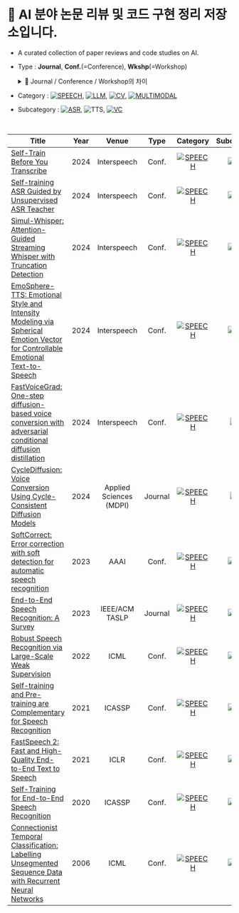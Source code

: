 # 📑 AI 분야 논문 리뷰 및 코드 구현 정리 저장소입니다.  
- A curated collection of paper reviews and code studies on AI.
- Type : **Journal**, **Conf.**(=Conference), **Wkshp**(=Workshop)
  <details>
  <summary>📖 Journal / Conference / Workshop의 차이</summary>

    🔔 **간단 비유**
  - 📝 Journal = 완성도 높은 “공식 책”  
  - 🗣️ Conference = 최신 “짧은 발표 대회”  
  - 💬 Workshop = “스터디 모임 + 아이디어 자유 공유”  
      
    
  | 항목 | Journal (학술지) | Conference (학술대회) | Workshop (워크숍) |
  |------|------------------|------------------------|-------------------|
  | 무엇을 하는 곳? | 완성도 높은 연구를 심층 분석해 논문으로 출판 | 전 세계 연구자들이 모여 새로운 연구 결과 발표·공유 | 특정 주제나 분야에서 자유롭게 아이디어 교환 및 토론 |
  | 목적 | 깊이와 완성도 중시 | 속도와 혁신 중시 | 참신함과 토론 중시 |
  | 논문 길이 | 김 (10–20쪽 이상) → 꼼꼼한 설명과 분석 | 짧음 (보통 4–8쪽) → 압축된 내용 | 짧음 (4–8쪽) → 간단한 내용 |
  | 심사 난이도 (Accept rate) | ⭐⭐⭐⭐ 10% 이하도 많음 (매우 까다로움) | ⭐⭐ 평균 20~30% (경쟁 치열) | ⭐ 평균 40% 이상 (비교적 관대) |
  | 특징 | - 꼼꼼한 검증, 심층 분석<br>- 실험 재현성 중요<br>- 긴 리뷰 주기 (몇 달~1년) | - 새로운 연구 아이디어 발표<br>- 경쟁적이고 속도 빠름<br>- 구두 발표·포스터 세션 포함 | - 최신/틈새/응용 분야 집중<br>- 발표자와 청중의 상호작용 많음<br>- 실용적인 내용도 환영 |
  | 주기 | 수시 (출판사·저널 별로 연 4회 등) | 매년 (예: ICASSP, NeurIPS) | 보통 1~2년 주기, 메인 학회 전후 (예: ASRU, SLT) |

  </details>
- Category : [![SPEECH](https://img.shields.io/badge/🎙️%20%20SPEECH-FF9900?style=flat)](https://github.com/Hyeji-Jo/Study/tree/5355cc41f1e4196a527d352c41f3d252d37b0420/Paper_Reviews/Speech), [![LLM](https://img.shields.io/badge/💬%20%20LLM-CA64F4?style=flat)](https://github.com/yourname/yourrepo/tree/main/paper_reviews/LLM), [![CV](https://img.shields.io/badge/📷%20%20CV-2196F3?style=flat)](https://github.com/yourname/yourrepo/tree/main/paper_reviews/CV), [![MULTIMODAL](https://img.shields.io/badge/⚙️%20%20MULTIMODAL-6E6E6E?style=flat)](https://github.com/yourrepo/paper_reviews/Multimodal)    
- Subcategory : [![ASR](https://img.shields.io/badge/ASR-FACC00?style=flat)](https://github.com/Hyeji-Jo/Study/tree/5355cc41f1e4196a527d352c41f3d252d37b0420/Paper_Reviews/Speech/ASR), ![TTS](https://img.shields.io/badge/TTS-40C4FF?style=flat), [![VC](https://img.shields.io/badge/VC-8BD145?style=flat)](https://github.com/Hyeji-Jo/Study/tree/5355cc41f1e4196a527d352c41f3d252d37b0420/Paper_Reviews/Speech/VC)
  
<br>  

| Title | Year | Venue | Type | Category | Subcategory | Review | Code | ETC. |
|-------|:------:|:------------:|:------------:|:----------:|:-------------:|:--------:|:------:|:------:|
| [Self-Train Before You Transcribe](https://arxiv.org/pdf/2406.12937) | 2024 | Interspeech | Conf. | [![SPEECH](https://img.shields.io/badge/🎙️%20%20SPEECH-FF9900?style=flat)](https://github.com/Hyeji-Jo/Study/tree/38ce884452a29ffdc42d673672cf3954b922b2d0/Paper_Reviews/Speech) | ![ASR](https://img.shields.io/badge/ASR-FACC00?style=flat) | [Review](??) | - | - |
| [Self-training ASR Guided by Unsupervised ASR Teacher](https://www.isca-archive.org/interspeech_2024/kim24t_interspeech.pdf) | 2024 | Interspeech | Conf. | [![SPEECH](https://img.shields.io/badge/🎙️%20%20SPEECH-FF9900?style=flat)](https://github.com/Hyeji-Jo/Study/tree/38ce884452a29ffdc42d673672cf3954b922b2d0/Paper_Reviews/Speech) | ![ASR](https://img.shields.io/badge/ASR-FACC00?style=flat) | [Review](https://github.com/Hyeji-Jo/Study/blob/21a810fa8674cb4d353e1ed64a0fee00095b46e2/Paper_Reviews/Speech/ASR/Self-training%20ASR%20Guided%20by%20Unsupervised%20ASR%20Teacher%20Review.md) | - | - |
| [Simul-Whisper: Attention-Guided Streaming Whisper with Truncation Detection](https://arxiv.org/pdf/2406.10052) | 2024 | Interspeech | Conf. | [![SPEECH](https://img.shields.io/badge/🎙️%20%20SPEECH-FF9900?style=flat)](https://github.com/Hyeji-Jo/Study/tree/38ce884452a29ffdc42d673672cf3954b922b2d0/Paper_Reviews/Speech) | ![ASR](https://img.shields.io/badge/ASR-FACC00?style=flat) | [Review](https://github.com/Hyeji-Jo/Study/blob/2923a1eb06366ea9393efaf8502556a7fe6db586/Paper_Reviews/Speech/ASR/Simul-Whisper%20%EB%85%BC%EB%AC%B8%20%EC%9A%94%EC%95%BD.md) | - | - |
| [EmoSphere-TTS: Emotional Style and Intensity Modeling via Spherical Emotion Vector for Controllable Emotional Text-to-Speech](https://arxiv.org/pdf/2406.07803) | 2024 | Interspeech | Conf. | [![SPEECH](https://img.shields.io/badge/🎙️%20%20SPEECH-FF9900?style=flat)](https://github.com/Hyeji-Jo/Study/tree/38ce884452a29ffdc42d673672cf3954b922b2d0/Paper_Reviews/Speech) | ![TTS](https://img.shields.io/badge/TTS-40C4FF?style=flat) | [Review](https://github.com/Hyeji-Jo/Study/blob/21a810fa8674cb4d353e1ed64a0fee00095b46e2/Paper_Reviews/Speech/TTS/EmoSphere-TTS%20Review.md) | - | - |
| [FastVoiceGrad: One-step diffusion-based voice conversion with adversarial conditional diffusion distillation](https://arxiv.org/pdf/2409.02245) | 2024 | Interspeech | Conf. | [![SPEECH](https://img.shields.io/badge/🎙️%20%20SPEECH-FF9900?style=flat)](https://github.com/Hyeji-Jo/Study/tree/38ce884452a29ffdc42d673672cf3954b922b2d0/Paper_Reviews/Speech) | ![VC](https://img.shields.io/badge/VC-8BD145?style=flat) | [Review](https://github.com/Hyeji-Jo/Study/blob/f7510f86cdc0ef21fa38542762c36c81e27c8de4/Paper_Reviews/Speech/VC/FastVoiceGrad%20Review.md) | - | - |
| [CycleDiffusion: Voice Conversion Using Cycle-Consistent Diffusion Models](https://www.mdpi.com/2076-3417/14/20/9595) | 2024 | Applied Sciences (MDPI) | Journal | [![SPEECH](https://img.shields.io/badge/🎙️%20%20SPEECH-FF9900?style=flat)](https://github.com/Hyeji-Jo/Study/tree/38ce884452a29ffdc42d673672cf3954b922b2d0/Paper_Reviews/Speech) | ![VC](https://img.shields.io/badge/VC-8BD145?style=flat) | [Review](https://github.com/Hyeji-Jo/Study/blob/2923a1eb06366ea9393efaf8502556a7fe6db586/Paper_Reviews/Speech/VC/CycleDiffusion%20%EC%9A%94%EC%95%BD%20%EB%B0%8F%20%EC%A0%95%EB%A6%AC.md) | - | - |
| [SoftCorrect: Error correction with soft detection for automatic speech recognition](https://arxiv.org/pdf/2212.01039) | 2023 | AAAI | Conf. | [![SPEECH](https://img.shields.io/badge/🎙️%20%20SPEECH-FF9900?style=flat)](https://github.com/Hyeji-Jo/Study/tree/38ce884452a29ffdc42d673672cf3954b922b2d0/Paper_Reviews/Speech) | ![ASR](https://img.shields.io/badge/ASR-FACC00?style=flat) | [Review](https://github.com/Hyeji-Jo/Study/blob/2923a1eb06366ea9393efaf8502556a7fe6db586/Paper_Reviews/Speech/ASR/SoftCorrect%20Review.md) | - | - |
| [End-to-End Speech Recognition: A Survey](https://arxiv.org/pdf/2303.03329) | 2023 | IEEE/ACM TASLP | Journal | [![SPEECH](https://img.shields.io/badge/🎙️%20%20SPEECH-FF9900?style=flat)](https://github.com/Hyeji-Jo/Study/tree/38ce884452a29ffdc42d673672cf3954b922b2d0/Paper_Reviews/Speech) | ![ASR](https://img.shields.io/badge/ASR-FACC00?style=flat) | [Review](https://github.com/Hyeji-Jo/Study/blob/9123b53418d6c5d1e6be6b67474fd96f85116c25/Paper_Reviews/Speech/End-to-End%20Speech%20Recognition%20Survey%20%EC%9A%94%EC%95%BD%20%EB%B0%8F%20%EC%A0%95%EB%A6%AC.md) | - | - |
| [Robust Speech Recognition via Large-Scale Weak Supervision](https://cdn.openai.com/papers/whisper.pdf) | 2022 | ICML | Conf. | [![SPEECH](https://img.shields.io/badge/🎙️%20%20SPEECH-FF9900?style=flat)](https://github.com/Hyeji-Jo/Study/tree/38ce884452a29ffdc42d673672cf3954b922b2d0/Paper_Reviews/Speech) | ![ASR](https://img.shields.io/badge/ASR-FACC00?style=flat) | [Review](https://github.com/Hyeji-Jo/Study/blob/2923a1eb06366ea9393efaf8502556a7fe6db586/Paper_Reviews/Speech/ASR/whisper%20%EB%85%BC%EB%AC%B8%20%EC%A0%95%EB%A6%AC.md) | [Basic Model Application Code](https://github.com/Hyeji-Jo/Study/blob/9123b53418d6c5d1e6be6b67474fd96f85116c25/ASR/whisper_code_study.py) | Whisper |
| [Self-training and Pre-training are Complementary for Speech Recognition](https://arxiv.org/pdf/2010.11430) | 2021 | ICASSP | Conf. | [![SPEECH](https://img.shields.io/badge/🎙️%20%20SPEECH-FF9900?style=flat)](https://github.com/Hyeji-Jo/Study/tree/38ce884452a29ffdc42d673672cf3954b922b2d0/Paper_Reviews/Speech) | ![ASR](https://img.shields.io/badge/ASR-FACC00?style=flat) | [Review](https://github.com/Hyeji-Jo/Study/blob/f3c87648defd03a9c07d459414bc249181361d5f/Paper_Reviews/Speech/ASR/Self-training%20and%20Pre-training%20are%20Complementary%20for%20Speech%20Recognition%20Review.md) | - | - |
| [FastSpeech 2: Fast and High-Quality End-to-End Text to Speech](https://arxiv.org/pdf/2006.04558) | 2021 | ICLR | Conf. | [![SPEECH](https://img.shields.io/badge/🎙️%20%20SPEECH-FF9900?style=flat)](https://github.com/Hyeji-Jo/Study/tree/38ce884452a29ffdc42d673672cf3954b922b2d0/Paper_Reviews/Speech) | ![TTS](https://img.shields.io/badge/TTS-40C4FF?style=flat) | [Review](https://github.com/Hyeji-Jo/Study/blob/96fd09fe1791be32b149b6e6cdb9132e31e67fb8/Paper_Reviews/Speech/TTS/FastSpeech2%20Review.md) | - | - |
| [Self-Training for End-to-End Speech Recognition](https://arxiv.org/pdf/1909.09116) | 2020 | ICASSP | Conf. | [![SPEECH](https://img.shields.io/badge/🎙️%20%20SPEECH-FF9900?style=flat)](https://github.com/Hyeji-Jo/Study/tree/38ce884452a29ffdc42d673672cf3954b922b2d0/Paper_Reviews/Speech) | ![ASR](https://img.shields.io/badge/ASR-FACC00?style=flat) | [Review](https://github.com/Hyeji-Jo/Study/blob/f3c87648defd03a9c07d459414bc249181361d5f/Paper_Reviews/Speech/ASR/Self-Training%20for%20End-to-End%20Speech%20Recognition%20Review.md) | - | - |
| [Connectionist Temporal Classification: Labelling Unsegmented Sequence Data with Recurrent Neural Networks](https://www.cs.toronto.edu/~graves/icml_2006.pdf) | 2006 | ICML | Conf. | [![SPEECH](https://img.shields.io/badge/🎙️%20%20SPEECH-FF9900?style=flat)](https://github.com/Hyeji-Jo/Study/tree/38ce884452a29ffdc42d673672cf3954b922b2d0/Paper_Reviews/Speech) | ![ASR](https://img.shields.io/badge/ASR-FACC00?style=flat) | [Review](https://github.com/Hyeji-Jo/Study/blob/9123b53418d6c5d1e6be6b67474fd96f85116c25/Paper_Reviews/Speech/CTC_Paper_Review.md) | - | - |




